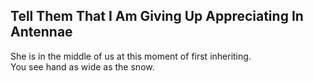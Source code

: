 Tell Them That I Am Giving Up Appreciating In Antennae
------------------------------------------------------
She is in the middle of us at this moment of first inheriting.  
You see hand as wide as the snow.  
